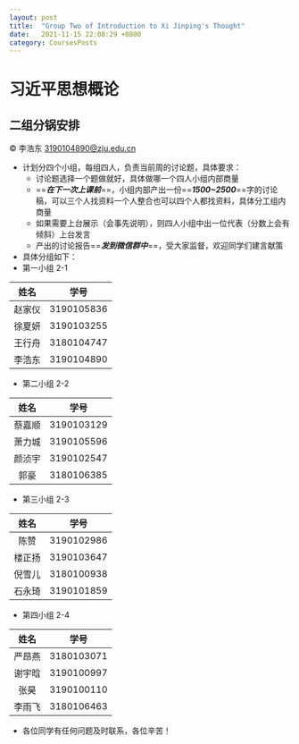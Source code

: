```yaml
---
layout: post
title:  "Group Two of Introduction to Xi Jinping's Thought"
date:   2021-11-15 22:08:29 +0800
category: CoursesPosts
---
```




# 习近平思想概论

## 二组分锅安排

&copy; 李浩东 3190104890@zju.edu.cn

- 计划分四个小组，每组四人，负责当前周的讨论题，具体要求：
  - 讨论题选择一个题做就好，具体做哪一个四人小组内部商量
  - ==***在下一次上课前***==，小组内部产出一份==***1500~2500***==字的讨论稿，可以三个人找资料一个人整合也可以四个人都找资料，具体分工组内商量
  - 如果需要上台展示（会事先说明），则四人小组中出一位代表（分数上会有倾斜）上台发言
  - 产出的讨论报告==***发到微信群中***==，受大家监督，欢迎同学们建言献策
- 具体分组如下：
- 第一小组 2-1

|姓名|学号|
|:-----:|:-----:|
|赵家仪|3190105836|
|徐夏妍|3190103255|
|王行舟|3180104747|
|李浩东|3190104890|

- 第二小组 2-2

|姓名|学号|
|:-----:|:-----:|
|蔡嘉顺|3190103129|
|萧力城|3190105596|
|颜浈宇|3190102547|
|郭豪|3180106385|

- 第三小组 2-3

|姓名|学号|
|:-----:|:-----:|
|陈赞|3190102986|
|楼正扬|3190103647|
|倪雪儿|3180100938|
|石永琦|3190101859|

- 第四小组 2-4

|姓名|学号|
|:-----:|:-----:|
|严昂燕|3180103071|
|谢宇晗|3190100997|
|张昊|3190100110|
|李雨飞|3180106463|

- 各位同学有任何问题及时联系，各位辛苦！
